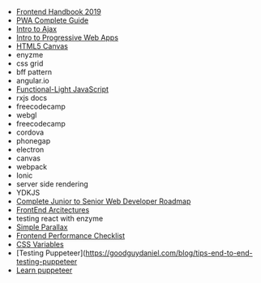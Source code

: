 
- [Frontend Handbook 2019](https://frontendmasters.com/books/front-end-handbook/2019/)
- [PWA Complete Guide](https://www.udemy.com/course/progressive-web-app-pwa-the-complete-guide/learn/lecture/13914126#overview)
- [Intro to Ajax](https://www.udacity.com/course/intro-to-ajax--ud110)
- [Intro to Progressive Web Apps](https://www.udacity.com/course/intro-to-progressive-web-apps--ud811)
- [HTML5 Canvas](https://www.udacity.com/course/html5-canvas--ud292)
- enyzme
- css grid
- bff pattern
- angular.io
- [Functional-Light JavaScript](https://github.com/getify/Functional-Light-JS)
- rxjs docs
- freecodecamp
- webgl
- freecodecamp
- cordova
- phonegap
- electron
- canvas
- webpack
- Ionic
- server side rendering
- YDKJS
- [Complete Junior to Senior Web Developer Roadmap](https://www.udemy.com/course/the-complete-junior-to-senior-web-developer-roadmap/learn/lecture/10285818#overview)
- [FrontEnd Arcitectures](https://blog.webf.zone/contemporary-front-end-architectures-fb5b500b0231)
- testing react with enzyme
- [Simple Parallax](https://simpleparallax.com/)
- [Frontend Performance Checklist](https://www.smashingmagazine.com/2020/01/front-end-performance-checklist-2020-pdf-pages/)
- [CSS Variables](https://increment.com/frontend/a-users-guide-to-css-variables/)
- [Testing Puppeteer](https://goodguydaniel.com/blog/tips-end-to-end-testing-puppeteer
- [Learn puppeteer](https://theheadless.dev/)


